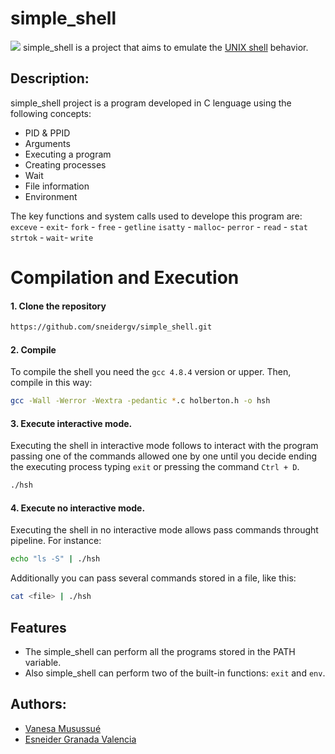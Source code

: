 # simple_shell

[![](https://cdn.iconscout.com/icon/free/png-256/c-programming-569564.png)](https://es.wikipedia.org/wiki/C_(lenguaje_de_programaci%C3%B3n))
simple_shell is a project that aims to emulate the [UNIX shell] behavior.
## Description:
simple_shell project is a program developed in C lenguage using the following concepts:
 - PID & PPID
 - Arguments
 - Executing a program
 - Creating processes
 - Wait
 - File information
 - Environment

The key functions and system calls used to develope this program are:
 `exceve` - `exit`- `fork` - `free` - `getline`
 `isatty` - `malloc`- `perror` - `read` - `stat`
 `strtok` - `wait`- `write`

# Compilation and Execution

#### 1. Clone the repository
 ```sh
https://github.com/sneidergv/simple_shell.git
```
#### 2. Compile
To compile the shell you need the `gcc 4.8.4` version or upper.
Then, compile in this way:
 ```sh
gcc -Wall -Werror -Wextra -pedantic *.c holberton.h -o hsh
```
#### 3. Execute interactive mode.
Executing the shell in interactive mode follows to interact with the program passing one of the commands allowed one by one until you decide ending the executing process typing `exit` or pressing the command `Ctrl + D`.
 ```sh
./hsh
```
#### 4. Execute no interactive mode.
Executing the shell in no interactive mode allows pass commands throught pipeline.
For instance:
 ```sh
echo "ls -S" | ./hsh
```
Additionally you can pass several commands stored in a file, like this:
 ```sh
cat <file> | ./hsh
```


## Features
 - The simple_shell can perform all the programs stored in the PATH variable.
 - Also simple_shell can perform two of the built-in functions:
`exit` and `env`.

 ## Authors:
  - [Vanesa Musussué]
  - [Esneider Granada Valencia]

[UNIX shell]: <https://en.wikipedia.org/wiki/Unix_shell>
[Esneider Granada Valencia]: <https://github.com/sneidergv/>
[Vanesa Musussué]: <https://github.com/vanemcb/>
